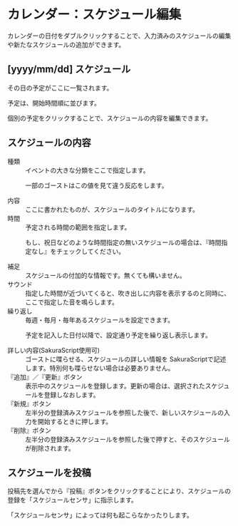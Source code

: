 # カレンダー：スケジュール編集

カレンダーの日付を<span class="Doing">ダブルクリック</span>することで、入力済みのスケジュールの編集や新たなスケジュールの追加ができます。

## [yyyy/mm/dd] スケジュール

その日の予定がここに一覧されます。

予定は、開始時間順に並びます。

個別の予定を<span class="Doing">クリック</span>することで、スケジュールの内容を編集できます。

## スケジュールの内容

<dl>
  <dt>種類</dt>
  <dd>イベントの大きな分類をここで指定します。

   一部のゴーストはこの値を見て違う反応をします。</dd>

</dl>

<dl>
   <dt>内容</dt>
   <dd>ここに書かれたものが、スケジュールのタイトルになります。</dd>

   <dt>時間</dt>
   <dd>予定される時間の範囲を指定します。

   もし、祝日などのような時間指定の無いスケジュールの場合は、『時間指定なし』をチェックしてください。</dd>

   <dt>補足</dt>
   <dd>スケジュールの付加的な情報です。無くても構いません。</dd>

   <dt>サウンド</dt>
   <dd>指定した時間が近づいてくると、吹き出しに内容を表示するのと同時に、ここで指定した音を鳴らします。</dd>

   <dt>繰り返し</dt>
   <dd>毎週・毎月・毎年あるスケジュールを設定できます。

   予定を記入した日付以降で、設定通り予定を繰り返し表示します。</dd>

   <dt>詳しい内容(SakuraScript使用可)</dt>
   <dd>ゴーストに喋らせる、スケジュールの詳しい情報を SakuraScriptで記述します。特別何も喋らせない場合は必要ありません。</dd>

   <dt>『追加』／『更新』ボタン</dt>
   <dd>表示中のスケジュールを登録します。更新の場合は、選択されたスケジュールを登録しなおします。</dd>

   <dt>『新規』ボタン</dt>
   <dd>左半分の登録済みスケジュールを参照した後で、新しいスケジュールの入力を開始するときに押します。</dd>

   <dt>『削除』ボタン</dt>
   <dd>左半分の登録済みスケジュールを参照した後で押すと、そのスケジュールが削除されます。</dd>

</dl>

## スケジュールを投稿

投稿先を選んでから『投稿』ボタンを<span class="Doing">クリック</span>することにより、スケジュールの登録を「スケジュールセンサ」に指示します。

「スケジュールセンサ」によっては何も起こらなかったりします。
